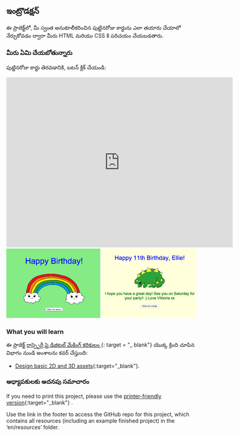 ## ఇంట్రొడక్షన్

ఈ ప్రాజెక్ట్‌లో, మీ స్వంత అనుకూలీకరించిన పుట్టినరోజు కార్డును ఎలా తయారు చేయాలో నేర్చుకోవడం ద్వారా మీరు HTML మరియు CSS కి పరిచయం చేయబడతారు.

### మీరు ఏమి చేయబోతున్నారు

పుట్టినరోజు కార్డు తెరవడానికి, బటన్ క్లిక్ చేయండి:

<div class="trinket">
  <iframe src="https://trinket.io/embed/html/c3d52cf65c?outputOnly=true&start=result" width="600" height="450" frameborder="0" marginwidth="0" marginheight="0" allowfullscreen>
  </iframe>
  <img src="images/birthday-final.png">
</div>

### What you will learn

ఈ ప్రాజెక్ట్ [ రాస్ప్బెర్రీ పై డిజిటల్ మేకింగ్ కరికులం ](http://rpf.io/curriculum) {: target = "_ blank"} యొక్క క్రింది చూపిన విభాగం నుండి అంశాలను కవర్ చేస్తుంది:

+ [Design basic 2D and 3D assets](https://www.raspberrypi.org/curriculum/design/creator){:target="_blank"}.

### అధ్యాపకులకు అదనపు సమాచారం

If you need to print this project, please use the [printer-friendly version](https://projects.raspberrypi.org/en/projects/happy-birthday/print){:target="_blank"} .

Use the link in the footer to access the GitHub repo for this project, which contains all resources (including an example finished project) in the ‘en/resources’ folder.